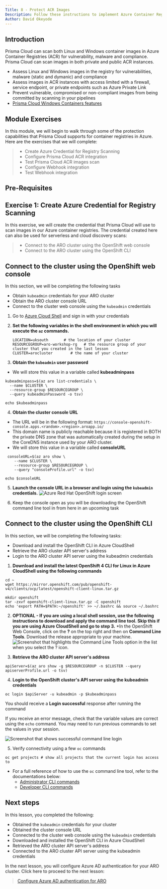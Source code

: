 ```yaml
---
Title: 8 - Protect ACR Images
Description: Follow these instructions to implement Azure Container Registry (ACR)scanning using Prisma Cloud Compute
Author: David Okeyode
---
```


## Introduction
Prisma Cloud can scan both Linux and Windows container images in Azure Container Registries (ACR) for vulnerability, malware and compliance. Prisma Cloud can scan images in both private and public ACR instances.

* Assess Linux and Windows images in the registry for vulnerabilities, malware (static and dymanic) and compliance
* Assess images in ACR instances with access limited with a firewall, service endpoint, or private endpoints such as Azure Private Link
* Prevent vulnerable, compromised or non-compliant images from being committed by scanning in your pipelines
* [Prisma Cloud Windows Containers features](https://docs.paloaltonetworks.com/prisma/prisma-cloud/prisma-cloud-admin-compute/install/install_windows.html)

## Module Exercises
In this module, we will begin to walk through some of the protection capabilities that Prisma Cloud supports for container registries in Azure. Here are the exercises that we will complete:

> * Create Azure Credential for Registry Scanning
> * Configure Prisma Cloud ACR integration
> * Test Prisma Cloud ACR images scan
> * Configure Webhook integration
> * Test Webhook integration


## Pre-Requisites

## Exercise 1: Create Azure Credential for Registry Scanning

In this exercise, we will create the credential that Prisma Cloud will use to scan images in our Azure container registries. The credential created here can also be used for serverless and cloud discovery scans:

> * Connect to the ARO cluster using the OpenShift web console
> * Connect to the ARO cluster using the OpenShift CLI

## Connect to the cluster using the OpenShift web console
In this section, we will be completing the following tasks
* Obtain `kubeadmin` credentials for your ARO cluster
* Obtain the ARO cluster console URL
* Connect to the cluster web console using the `kubeadmin` credentials

1. Go to [Azure Cloud Shell](https://shell.azure.com) and sign in with your credentials

2. **Set the following variables in the shell environment in which you will execute the `az` commands.**
   ```
   LOCATION=uksouth       # the location of your cluster
   RESOURCEGROUP=aro-workshop-rg   # the resource group of your cluster that you created in the last lesson           
   CLUSTER=arocluster        # the name of your cluster
   ```
3. **Obtain the `kubeadmin` user password**
* We will store this value in a variable called **kubeadminpass**
```
kubeadminpass=$(az aro list-credentials \
  --name $CLUSTER \
  --resource-group $RESOURCEGROUP \
  --query kubeadminPassword -o tsv)
```
```
echo $kubeadminpass
```

4. **Obtain the cluster console URL**
* The URL will be in the following format: `https://console-openshift-console.apps.<random>.<region>.aroapp.io/`
* This domain name is publicly reachable because it is registered in BOTH the private DNS zone that was automatically created during the setup in the CoreDNS instance used by your ARO cluster.
* We will store this value in a variable called **consoleURL**

```
 consoleURL=$(az aro show \
    --name $CLUSTER \
    --resource-group $RESOURCEGROUP \
    --query "consoleProfile.url" -o tsv)
```
```
echo $consoleURL
```

5. **Launch the console URL in a browser and login using the `kubeadmin` credentials.**
![Azure Red Hat OpenShift login screen](../img/2-aro-console-login.png)

6. Keep the console open as you will be downloading the OpenShift command line tool in from here in an upcoming task

## Connect to the cluster using the OpenShift CLI
In this section, we will be completing the following tasks:
* Download and install the OpenShift CLI in Azure CloudShell
* Retrieve the ARO cluster API server's address
* Login to the ARO cluster API server using the kubeadmin credentials

1. **Download and install the latest OpenShift 4 CLI for Linux in Azure CloudShell using the following commands**
```
cd ~
wget https://mirror.openshift.com/pub/openshift-v4/clients/ocp/latest/openshift-client-linux.tar.gz

mkdir openshift
tar -zxvf openshift-client-linux.tar.gz -C openshift
echo 'export PATH=$PATH:~/openshift' >> ~/.bashrc && source ~/.bashrc
```
2. **OPTIONAL - If you are using a local shell session, use the following instructions to download and apply the command line tool. Skip this if you are using Azure CloudShell and go to step 3.**
*In the OpenShift Web Console, click on the **?** on the top right and then on **Command Line Tools**. Download the release appropriate to your machine.
![Screenshot that highlights the Command Line Tools option in the list when you select the ? icon.](../img/2-aro-download-cli.png)

3. **Retrieve the ARO cluster API server's address**
```
apiServer=$(az aro show -g $RESOURCEGROUP -n $CLUSTER --query apiserverProfile.url -o tsv)
```

4. **Login to the OpenShift cluster's API server using the kubeadmin credentials**
```
oc login $apiServer -u kubeadmin -p $kubeadminpass
```
You should receive a **Login successful** response after running the command

If you receive an error message, check that the variable values are correct using the `echo` command. You may need to run previous commands to set the values in your session.

![Screenshot that shows successful command line login](../img/2-aro-oc-login.png)


5. Verify connectivity using a few `oc` commands
```
oc get projects # show all projects that the current login has access to
```
* For a full reference of how to use the `oc` command line tool, refer to the documentations below:
   * [Administrator CLI commands](https://docs.openshift.com/container-platform/4.6/cli_reference/openshift_cli/administrator-cli-commands.html)
   * [Developer CLI commands](https://docs.openshift.com/container-platform/4.6/cli_reference/openshift_cli/developer-cli-commands.html)

## Next steps

In this lesson, you completed the following:
* Obtained the `kubeadmin` credentials for your cluster
* Obtained the cluster console URL
* Connected to the cluster web console using the `kubeadmin` credentials
* Downloaded and installed the OpenShift CLI in Azure CloudShell
* Retrieved the ARO cluster API server's address
* Connected to the ARO cluster API server using the kubeadmin credentials

In the next lesson, you will configure Azure AD authentication for your ARO cluster. Click here to proceed to the next lesson:
> [Configure Azure AD authentication for ARO](3-configure-aro-azuread.md)
